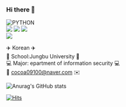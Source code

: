 ### Hi there 👋
![PYTHON](https://img.shields.io/badge/PYTHON-style=plastic&logo=Python&logoColor=white) <br>
<img src="https://img.shields.io/badge/HTML5-E34F26?style=flat-square&logo=HTML5&logoColor=white" />
<img src="https://img.shields.io/badge/CSS-F43059?style=flat-square&logo=CSS&logoColor=white" />
<img src="https://img.shields.io/badge/Javascript-E34F26?style=flat-square&logo=Javascript&logoColor=white" />
<br>
<img src="https://img.shields.io/badge/GitHub-F43059?style=flat-square&logo=GitHubS&logoColor=white" />


:airplane: Korean :airplane: <br>
:school: School:Jungbu University :school: <br>
:computer: Major: epartment of information security :computer: <br>
:email: cocoa09100@naver.com :envelope:

![Anurag's GitHub stats](https://github-readme-stats.vercel.app/api?username=Yerim-Lee&theme=buefy&show_icons=true)



[![Hits](https://hits.seeyoufarm.com/api/count/incr/badge.svg?url=https%3A%2F%2Fgithub.com%2FYerim-Lee&count_bg=%2379C83D&title_bg=%23555555&icon=&icon_color=%23E7E7E7&title=hits&edge_flat=false)](https://hits.seeyoufarm.com)


<!--
**Yerim-Lee/Yerim-Lee** is a ✨ _special_ ✨ repository because its `README.md` (this file) appears on your GitHub profile.

Here are some ideas to get you started:

- 🔭 I’m currently working on ...
- 🌱 I’m currently learning ...
- 👯 I’m looking to collaborate on ...
- 🤔 I’m looking for help with ...
- 💬 Ask me about ...
- 📫 How to reach me: ...
- 😄 Pronouns: ...
- ⚡ Fun fact: ...
-->
